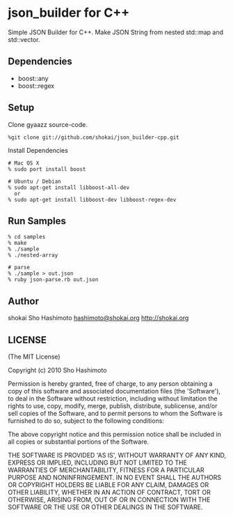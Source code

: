 json_builder for C++
======

Simple JSON Builder for C++.
Make JSON String from nested std::map and std::vector.

Dependencies
------------

* boost::any
* boost::regex

Setup
-----

Clone gyaazz source-code.

    %git clone git://github.com/shokai/json_builder-cpp.git

Install Dependencies

    # Mac OS X
    % sudo port install boost

    # Ubuntu / Debian
    % sudo apt-get install libboost-all-dev
      or
    % sudo apt-get install libboost-dev libboost-regex-dev


Run Samples
-----------

    % cd samples
    % make
    % ./sample
    % ./nested-array

    # parse
    % ./sample > out.json
    % ruby json-parse.rb out.json


Author
------

shokai
    Sho Hashimoto
    hashimoto@shokai.org
    http://shokai.org



LICENSE
-------

(The MIT License)

Copyright (c) 2010 Sho Hashimoto

Permission is hereby granted, free of charge, to any person obtaining
a copy of this software and associated documentation files (the
'Software'), to deal in the Software without restriction, including
without limitation the rights to use, copy, modify, merge, publish,
distribute, sublicense, and/or sell copies of the Software, and to
permit persons to whom the Software is furnished to do so, subject to
the following conditions:

The above copyright notice and this permission notice shall be
included in all copies or substantial portions of the Software.

THE SOFTWARE IS PROVIDED 'AS IS', WITHOUT WARRANTY OF ANY KIND,
EXPRESS OR IMPLIED, INCLUDING BUT NOT LIMITED TO THE WARRANTIES OF
MERCHANTABILITY, FITNESS FOR A PARTICULAR PURPOSE AND NONINFRINGEMENT.
IN NO EVENT SHALL THE AUTHORS OR COPYRIGHT HOLDERS BE LIABLE FOR ANY
CLAIM, DAMAGES OR OTHER LIABILITY, WHETHER IN AN ACTION OF CONTRACT,
TORT OR OTHERWISE, ARISING FROM, OUT OF OR IN CONNECTION WITH THE
SOFTWARE OR THE USE OR OTHER DEALINGS IN THE SOFTWARE.